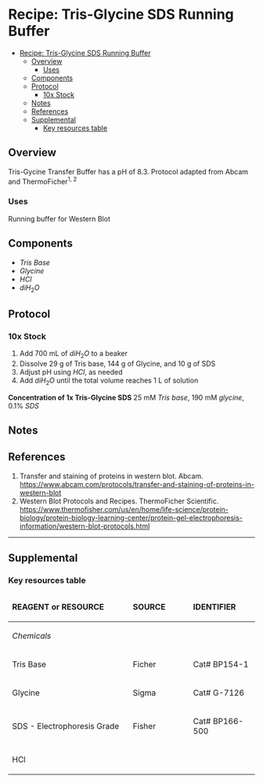 # Recipe: Tris-Glycine SDS Running Buffer

- [Recipe: Tris-Glycine SDS Running Buffer](#recipe-tris-glycine-sds-running-buffer)
  - [Overview](#overview)
    - [Uses](#uses)
  - [Components](#components)
  - [Protocol](#protocol)
    - [10x Stock](#10x-stock)
  - [Notes](#notes)
  - [References](#references)
  - [Supplemental](#supplemental)
    - [Key resources table](#key-resources-table)


## Overview
Tris-Gycine Transfer Buffer has a pH of 8.3. Protocol adapted from Abcam and ThermoFicher<sup>1, 2</sup>
### Uses
Running buffer for Western Blot

## Components
- *Tris Base*
- *Glycine*
- $HCl$
- $diH_2O$

## Protocol

### 10x Stock
1. Add 700 mL of $diH_2O$ to a beaker
2. Dissolve 29 g of Tris base, 144 g of Glycine, and 10 g of SDS
3. Adjust pH using $HCl$, as needed
4. Add $diH_2O$ until the total volume reaches 1 L of solution

**Concentration of 1x Tris-Glycine SDS**
25 mM *Tris base*, 190 mM *glycine*, 0.1% *SDS*

## Notes
<!-- Some specific observations or modifications made -->

## References
1. Transfer and staining of proteins in western blot. Abcam. https://www.abcam.com/protocols/transfer-and-staining-of-proteins-in-western-blot
2. Western Blot Protocols and Recipes. ThermoFicher Scientific. https://www.thermofisher.com/us/en/home/life-science/protein-biology/protein-biology-learning-center/protein-gel-electrophoresis-information/western-blot-protocols.html


---

## Supplemental

### Key resources table

<table>
  <thead> 
    <tr>
      <td width="350">
        <p><strong>REAGENT or RESOURCE</strong></p>
      </td>
      <td width="150">
        <p><strong>SOURCE</strong></p>
      </td>
      <td width="150">
        <p><strong>IDENTIFIER</strong></p>
      </td>
  </thead>    
  <tbody>
    <tr>
      <td colspan="3" width="650">
        <p><i>Chemicals<i></p>
      </td>
    </tr>
    <tr>
      <td>
        <p>Tris Base</p>
      </td>
      <td>
        <p>Ficher</p>
      </td>
      <td>
        <p>Cat# BP154-1</p>
      </td>
    </tr>
    <tr>
      <td>
        <p>Glycine</p>
      </td>
      <td>
        <p>Sigma</p>
      </td>
      <td>
        <p>Cat# G-7126</p>
      </td>
    </tr>
	    <tr>
      <td>
        <p>SDS - Electrophoresis Grade</p>
      </td>
      <td>
        <p>Fisher</p>
      </td>
      <td>
        <p>Cat# BP166-500</p>
      </td>
    </tr>
    </tr>
	    <tr>
      <td>
        <p>HCl</p>
      </td>
      <td>
        <p></p>
      </td>
      <td>
        <p></p>
      </td>
    </tr>
  </tbody>
</table>

